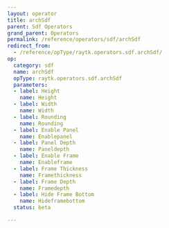 ```yaml
---
layout: operator
title: archSdf
parent: Sdf Operators
grand_parent: Operators
permalink: /reference/operators/sdf/archSdf
redirect_from:
  - /reference/opType/raytk.operators.sdf.archSdf/
op:
  category: sdf
  name: archSdf
  opType: raytk.operators.sdf.archSdf
  parameters:
  - label: Height
    name: Height
  - label: Width
    name: Width
  - label: Rounding
    name: Rounding
  - label: Enable Panel
    name: Enablepanel
  - label: Panel Depth
    name: Paneldepth
  - label: Enable Frame
    name: Enableframe
  - label: Frame Thickness
    name: Framethickness
  - label: Frame Depth
    name: Framedepth
  - label: Hide Frame Bottom
    name: Hideframebottom
  status: beta

---
```

